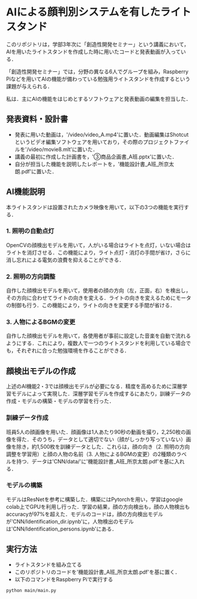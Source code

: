 # AIによる顔判別システムを有したライトスタンド
このリポジトリは，学部3年次に「創造性開発セミナー」という講義において，AIを用いたライトスタンドを作成した時に用いたコードと発表動画が入っている．

「創造性開発セミナー」では，分野の異なる6人でグループを組み，Raspberry Piなどを用いてAIの機能が備わっている勉強用ライトスタンドを作成するという課題が与えられる．

私は．主にAIの機能をはじめとするソフトウェアと発表動画の編集を担当した．


## 発表資料・設計書
- 発表に用いた動画は，'/video/video_A.mp4'に置いた．動画編集はShotcutというビデオ編集ソフトウェアを用いており，その際のプロジェクトファイルを'/video/movie8.mlt'に置いた．
- 講義の最初に作成した計画書を，'③商品企画書_A班.pptx'に置いた．
- 自分が担当した機能を説明したレポートを，'機能設計書_A班_所京太朗.pdf'に置いた．



## AI機能説明
本ライトスタンドは設置されたカメラ映像を用いて，以下の3つの機能を実行する．

### 1. 照明の自動点灯
OpenCVの顔検出モデルを用いて，人がいる場合はライトを点灯，いない場合はライトを消灯させる．この機能により，ライト点灯・消灯の手間が省け，さらに消し忘れによる電気の浪費を抑えることができる．

### 2. 照明の方向調整
自作した顔検出モデルを用いて，使用者の顔の方向（左，正面，右）を検出し，その方向に合わせてライトの向きを変える．ライトの向きを変えるためにモータの制御も行う．この機能により，ライトの向きを変更する手間が省ける．

### 3. 人物によるBGMの変更
自作した顔検出モデルを用いて，各使用者が事前に設定した音楽を自動で流れるようにする．これにより，複数人で一つのライトスタンドを利用している場合でも，それぞれに合った勉強環境を作ることができる．

## 顔検出モデルの作成
上述のAI機能2・3では顔検出モデルが必要になる．精度を高めるために深層学習モデルによって実現した．深層学習モデルを作成するにあたり，訓練データの作成・モデルの構築・モデルの学習を行った．

### 訓練データ作成
班員5人の顔画像を用いた．顔画像は1人あたり90秒の動画を撮り，2,250枚の画像を得た．そのうち，データとして適切でない（顔がしっかり写っていない）画像を除き，約1,500枚を訓練データとした．これらは，顔の向き（2. 照明の方向調整を学習用）と顔の人物の名前（3. 人物によるBGMの変更）の2種類のラベルを持つ．データは'CNN/data/'に'機能設計書_A班_所京太朗.pdf'を基に入れる．

### モデルの構築
モデルはResNetを参考に構築した．構築にはPytorchを用い，学習はgoogle colab上でGPUを利用し行った．学習の結果，顔の方向検出も，顔の人物検出もaccuracyが97%を超えた．モデルのコードは，顔の方向検出モデルが'CNN/Identification_dir.ipynb'に，人物検出のモデルは'CNN/Identification_persons.ipynb'にある．

## 実行方法
- ライトスタンドを組み立てる
- このリポジトリのコードを'機能設計書_A班_所京太朗.pdf'を基に置く．
- 以下のコマンドをRaspberry Piで実行する
```
python main/main.py
```

